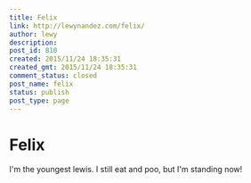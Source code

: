 ```yaml
---
title: Felix
link: http://lewynandez.com/felix/
author: lewy
description: 
post_id: 810
created: 2015/11/24 18:35:31
created_gmt: 2015/11/24 18:35:31
comment_status: closed
post_name: felix
status: publish
post_type: page
---
```

# Felix

I'm the youngest lewis. I still eat and poo, but I'm standing now!
